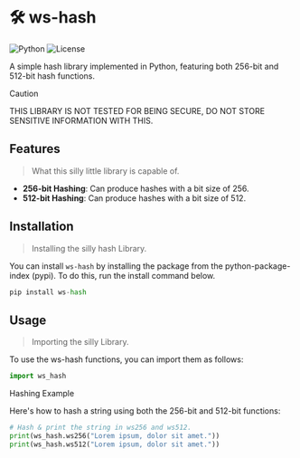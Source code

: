 # 🛠️ ws-hash

![Python](https://img.shields.io/badge/python-3.8%2B-blue.svg) 
![License](https://img.shields.io/badge/license-GNU%20GPLv3-green.svg)

A simple hash library implemented in Python, featuring both 256-bit and 512-bit hash functions.

> [!CAUTION]
> THIS LIBRARY IS NOT TESTED FOR BEING SECURE, DO NOT STORE SENSITIVE INFORMATION WITH THIS.

## Features
> What this silly little library is capable of.

- **256-bit Hashing**: Can produce hashes with a bit size of 256.
- **512-bit Hashing**: Can produce hashes with a bit size of 512.

## Installation
> Installing the silly hash Library.

You can install `ws-hash` by installing the package from the python-package-index (pypi). To do this, run the install command below.

```python
pip install ws-hash
```

## Usage
> Importing the silly Library.

To use the ws-hash functions, you can import them as follows:

```python
import ws_hash
```
Hashing Example

Here's how to hash a string using both the 256-bit and 512-bit functions:

```python
# Hash & print the string in ws256 and ws512.
print(ws_hash.ws256("Lorem ipsum, dolor sit amet."))
print(ws_hash.ws512("Lorem ipsum, dolor sit amet."))
```
